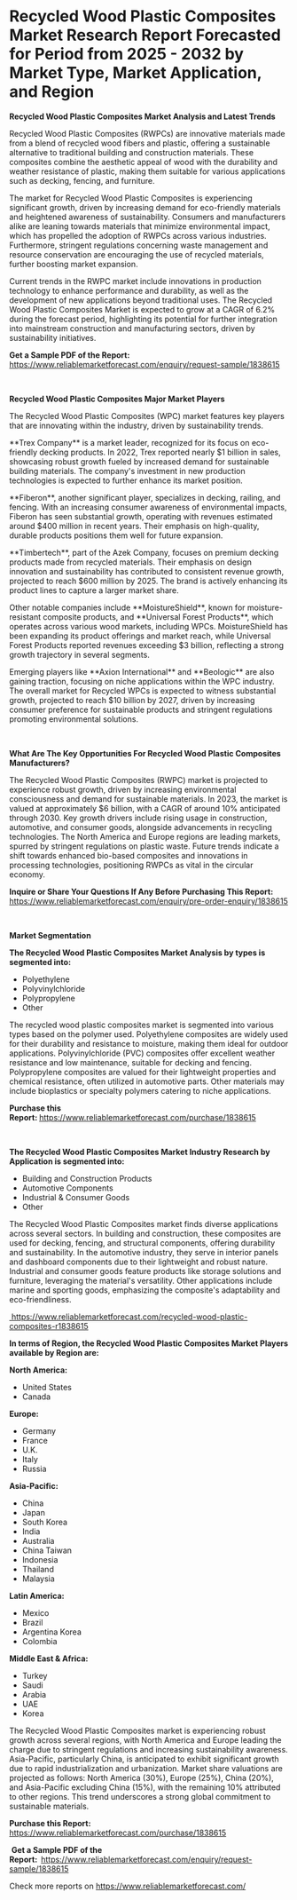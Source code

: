 <p><h1>Recycled Wood Plastic Composites Market Research Report Forecasted for Period from 2025 -  2032 by Market Type, Market Application, and Region</h1></p><p><strong>Recycled Wood Plastic Composites Market Analysis and Latest Trends</strong></p>
<p><p>Recycled Wood Plastic Composites (RWPCs) are innovative materials made from a blend of recycled wood fibers and plastic, offering a sustainable alternative to traditional building and construction materials. These composites combine the aesthetic appeal of wood with the durability and weather resistance of plastic, making them suitable for various applications such as decking, fencing, and furniture.</p><p>The market for Recycled Wood Plastic Composites is experiencing significant growth, driven by increasing demand for eco-friendly materials and heightened awareness of sustainability. Consumers and manufacturers alike are leaning towards materials that minimize environmental impact, which has propelled the adoption of RWPCs across various industries. Furthermore, stringent regulations concerning waste management and resource conservation are encouraging the use of recycled materials, further boosting market expansion.</p><p>Current trends in the RWPC market include innovations in production technology to enhance performance and durability, as well as the development of new applications beyond traditional uses. The Recycled Wood Plastic Composites Market is expected to grow at a CAGR of 6.2% during the forecast period, highlighting its potential for further integration into mainstream construction and manufacturing sectors, driven by sustainability initiatives.</p></p>
<p><strong>Get a Sample PDF of the Report:&nbsp;</strong> <a href="https://www.reliablemarketforecast.com/enquiry/request-sample/1838615?utm_campaign=3521&utm_medium=2&utm_source=Github&utm_content=ia&utm_term=03042025&utm_id=recycled-wood-plastic-composites">https://www.reliablemarketforecast.com/enquiry/request-sample/1838615</a></p>
<p>&nbsp;</p>
<p><strong>Recycled Wood Plastic Composites Major Market Players</strong></p>
<p><p>The Recycled Wood Plastic Composites (WPC) market features key players that are innovating within the industry, driven by sustainability trends. </p><p>**Trex Company** is a market leader, recognized for its focus on eco-friendly decking products. In 2022, Trex reported nearly $1 billion in sales, showcasing robust growth fueled by increased demand for sustainable building materials. The company's investment in new production technologies is expected to further enhance its market position.</p><p>**Fiberon**, another significant player, specializes in decking, railing, and fencing. With an increasing consumer awareness of environmental impacts, Fiberon has seen substantial growth, operating with revenues estimated around $400 million in recent years. Their emphasis on high-quality, durable products positions them well for future expansion.</p><p>**Timbertech**, part of the Azek Company, focuses on premium decking products made from recycled materials. Their emphasis on design innovation and sustainability has contributed to consistent revenue growth, projected to reach $600 million by 2025. The brand is actively enhancing its product lines to capture a larger market share.</p><p>Other notable companies include **MoistureShield**, known for moisture-resistant composite products, and **Universal Forest Products**, which operates across various wood markets, including WPCs. MoistureShield has been expanding its product offerings and market reach, while Universal Forest Products reported revenues exceeding $3 billion, reflecting a strong growth trajectory in several segments.</p><p>Emerging players like **Axion International** and **Beologic** are also gaining traction, focusing on niche applications within the WPC industry. The overall market for Recycled WPCs is expected to witness substantial growth, projected to reach $10 billion by 2027, driven by increasing consumer preference for sustainable products and stringent regulations promoting environmental solutions.</p></p>
<p>&nbsp;</p>
<p><strong>What Are The Key Opportunities For Recycled Wood Plastic Composites Manufacturers?</strong></p>
<p><p>The Recycled Wood Plastic Composites (RWPC) market is projected to experience robust growth, driven by increasing environmental consciousness and demand for sustainable materials. In 2023, the market is valued at approximately $6 billion, with a CAGR of around 10% anticipated through 2030. Key growth drivers include rising usage in construction, automotive, and consumer goods, alongside advancements in recycling technologies. The North America and Europe regions are leading markets, spurred by stringent regulations on plastic waste. Future trends indicate a shift towards enhanced bio-based composites and innovations in processing technologies, positioning RWPCs as vital in the circular economy.</p></p>
<p><strong>Inquire or Share Your Questions If Any Before Purchasing This Report:</strong> <a href="https://www.reliablemarketforecast.com/enquiry/pre-order-enquiry/1838615?utm_campaign=3521&utm_medium=2&utm_source=Github&utm_content=ia&utm_term=03042025&utm_id=recycled-wood-plastic-composites">https://www.reliablemarketforecast.com/enquiry/pre-order-enquiry/1838615</a></p>
<p>&nbsp;</p>
<p><strong>Market Segmentation</strong></p>
<p><strong>The Recycled Wood Plastic Composites Market Analysis by types is segmented into:</strong></p>
<p><ul><li>Polyethylene</li><li>Polyvinylchloride</li><li>Polypropylene</li><li>Other</li></ul></p>
<p><p>The recycled wood plastic composites market is segmented into various types based on the polymer used. Polyethylene composites are widely used for their durability and resistance to moisture, making them ideal for outdoor applications. Polyvinylchloride (PVC) composites offer excellent weather resistance and low maintenance, suitable for decking and fencing. Polypropylene composites are valued for their lightweight properties and chemical resistance, often utilized in automotive parts. Other materials may include bioplastics or specialty polymers catering to niche applications.</p></p>
<p><strong>Purchase this Report:&nbsp;</strong><a href="https://www.reliablemarketforecast.com/purchase/1838615?utm_campaign=3521&utm_medium=2&utm_source=Github&utm_content=ia&utm_term=03042025&utm_id=recycled-wood-plastic-composites">https://www.reliablemarketforecast.com/purchase/1838615</a></p>
<p>&nbsp;</p>
<p><strong>The Recycled Wood Plastic Composites Market Industry Research by Application is segmented into:</strong></p>
<p><ul><li>Building and Construction Products</li><li>Automotive Components</li><li>Industrial & Consumer Goods</li><li>Other</li></ul></p>
<p><p>The Recycled Wood Plastic Composites market finds diverse applications across several sectors. In building and construction, these composites are used for decking, fencing, and structural components, offering durability and sustainability. In the automotive industry, they serve in interior panels and dashboard components due to their lightweight and robust nature. Industrial and consumer goods feature products like storage solutions and furniture, leveraging the material's versatility. Other applications include marine and sporting goods, emphasizing the composite's adaptability and eco-friendliness.</p></p>
<p><a href="https://www.reliablemarketforecast.com/recycled-wood-plastic-composites-r1838615?utm_campaign=3521&utm_medium=2&utm_source=Github&utm_content=ia&utm_term=03042025&utm_id=recycled-wood-plastic-composites">&nbsp;https://www.reliablemarketforecast.com/recycled-wood-plastic-composites-r1838615</a></p>
<p><strong>In terms of Region, the Recycled Wood Plastic Composites Market Players available by Region are:</strong></p>
<p>
    <p> <strong> North America: </strong>
        <ul>
            <li>United States</li>
            <li>Canada</li>
        </ul>
        </p> 
    <p> <strong> Europe: </strong>
        <ul>
            <li>Germany</li>
            <li>France</li>
            <li>U.K.</li>
            <li>Italy</li>
            <li>Russia</li>
        </ul>
        </p> 
    <p> <strong> Asia-Pacific: </strong>
        <ul>
            <li>China</li>
            <li>Japan</li>
            <li>South Korea</li>
            <li>India</li>
            <li>Australia</li>
            <li>China Taiwan</li>
            <li>Indonesia</li>
            <li>Thailand</li>
            <li>Malaysia</li>
        </ul>
        </p> 
    <p> <strong> Latin America: </strong>
        <ul>
            <li>Mexico</li>
            <li>Brazil</li>
            <li>Argentina Korea</li>
            <li>Colombia</li>
        </ul>
        </p> 
    <p> <strong> Middle East & Africa: </strong>
        <ul>
            <li>Turkey</li>
            <li>Saudi</li>
            <li>Arabia</li>
            <li>UAE</li>
            <li>Korea</li>
        </ul>
    </p>
    </p>
<p><p>The Recycled Wood Plastic Composites market is experiencing robust growth across several regions, with North America and Europe leading the charge due to stringent regulations and increasing sustainability awareness. Asia-Pacific, particularly China, is anticipated to exhibit significant growth due to rapid industrialization and urbanization. Market share valuations are projected as follows: North America (30%), Europe (25%), China (20%), and Asia-Pacific excluding China (15%), with the remaining 10% attributed to other regions. This trend underscores a strong global commitment to sustainable materials.</p></p>
<p><strong>Purchase this Report: </strong><a href="https://www.reliablemarketforecast.com/purchase/1838615?utm_campaign=3521&utm_medium=2&utm_source=Github&utm_content=ia&utm_term=03042025&utm_id=recycled-wood-plastic-composites">https://www.reliablemarketforecast.com/purchase/1838615</a></p>
<p>&nbsp;<strong>Get a Sample PDF of the Report:&nbsp;&nbsp;</strong><a href="https://www.reliablemarketforecast.com/enquiry/request-sample/1838615?utm_campaign=3521&utm_medium=2&utm_source=Github&utm_content=ia&utm_term=03042025&utm_id=recycled-wood-plastic-composites">https://www.reliablemarketforecast.com/enquiry/request-sample/1838615</a></p>
<p><strong></strong></p>
<p>Check more reports on <a href="https://www.reliablemarketforecast.com/?utm_campaign=3521&utm_medium=2&utm_source=Github&utm_content=ia&utm_term=03042025&utm_id=recycled-wood-plastic-composites">https://www.reliablemarketforecast.com/</a></p>